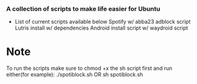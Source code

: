 ### A collection of scripts to make life easier for Ubuntu

- List of current scripts available below
				Spotify w/ abba23 adblock script
				Lutris install w/ dependencies
				Android install script w/ waydroid script

# Note
  To run the scripts make sure to chmod +x the sh script first and run either(for example): ./spotiblock.sh OR sh spotiblock.sh
